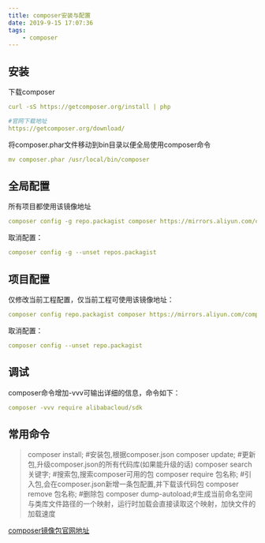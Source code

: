 ```yaml
---
title: composer安装与配置 
date: 2019-9-15 17:07:36
tags:
    - composer
---
```

## 安装
下载composer
```yaml
curl -sS https://getcomposer.org/install | php
```
```yaml
#官网下载地址
https://getcomposer.org/download/
```
将composer.phar文件移动到bin目录以便全局使用composer命令
```yaml
mv composer.phar /usr/local/bin/composer
```
## 全局配置
所有项目都使用该镜像地址
```yaml
composer config -g repo.packagist composer https://mirrors.aliyun.com/composer/
```
取消配置：
```yaml
composer config -g --unset repos.packagist
```
## 项目配置
仅修改当前工程配置，仅当前工程可使用该镜像地址：
```yaml
composer config repo.packagist composer https://mirrors.aliyun.com/composer/
```
取消配置：
```yaml
composer config --unset repo.packagist
```
## 调试
composer命令增加-vvv可输出详细的信息，命令如下：
```yaml
composer -vvv require alibabacloud/sdk
```

## 常用命令

>composer install;  #安装包,根据composer.json
 composer update;   #更新包,升级composer.json的所有代码库(如果能升级的话)
 composer search 关键字; #搜索包,搜索composer可用的包
 composer require 包名称; #引入包,会在composer.json新增一条包配置,并下载该代码包 
 composer remove 包名称; #删除包
 composer dump-autoload;#生成当前命名空间与类库文件路径的一个映射，运行时加载会直接读取这个映射，加快文件的加载速度
 
[composer镜像包官网地址](https://packagist.org/)

